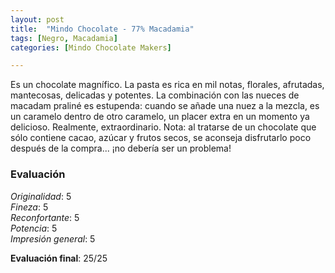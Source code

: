 ```yaml
---
layout: post
title:  "Mindo Chocolate - 77% Macadamia"
tags: [Negro, Macadamia] 
categories: [Mindo Chocolate Makers]

---
```


Es un chocolate magnífico. La pasta es rica en mil notas, florales, afrutadas, mantecosas, delicadas y potentes. La combinación con las nueces de macadam praliné es estupenda: cuando se añade una nuez a la mezcla, es un caramelo dentro de otro caramelo, un placer extra en un momento ya delicioso.
Realmente, extraordinario.
Nota: al tratarse de un chocolate que sólo contiene cacao, azúcar y frutos secos, se aconseja disfrutarlo poco después de la compra... ¡no debería ser un problema!

### Evaluación

_Originalidad_: 5  
_Fineza_: 5  
_Reconfortante_: 5  
_Potencia_: 5  
_Impresión general_: 5

**Evaluación final**: 25/25
